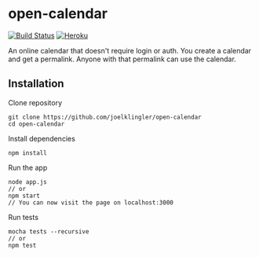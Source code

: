 # open-calendar
[![Build Status](https://travis-ci.org/joelklingler/open-calendar.svg?branch=master)](https://travis-ci.org/joelklingler/open-calendar)
[![Heroku](https://heroku-badge.herokuapp.com/?app=glacial-meadow-43612)](https://glacial-meadow-43612.herokuapp.com/)

An online calendar that doesn't require login or auth. You create a calendar and get a permalink. Anyone with that permalink can use the calendar.

## Installation

Clone repository
```
git clone https://github.com/joelklingler/open-calendar
cd open-calendar
```

Install dependencies
```
npm install
```

Run the app
```
node app.js
// or
npm start
// You can now visit the page on localhost:3000
```

Run tests
```
mocha tests --recursive
// or
npm test
```